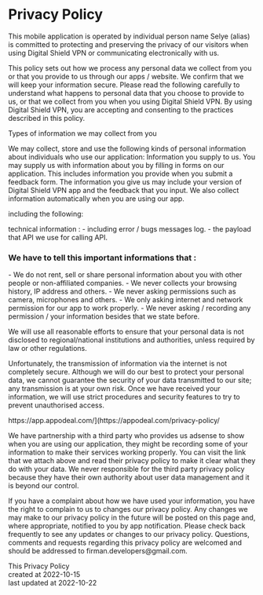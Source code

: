
<h1>Privacy Policy</h1>

<p>
    This mobile application is operated by individual person name Selye (alias) is committed to protecting and preserving the privacy of our visitors when using Digital Shield VPN or communicating electronically with us.
</p>

<p>
    This policy sets out how we process any personal data we collect from you or that you provide to us through our apps / website. We confirm that we will keep your information secure. Please read the following carefully to understand what happens to personal data that you choose to provide to us, or that we collect from you when you using Digital Shield VPN. By using Digital Shield VPN, you are accepting and consenting to the practices described in this policy.
</p>

<p>
Types of information we may collect from you

We may collect, store and use the following kinds of personal information about individuals who use our application:
Information you supply to us. You may supply us with information about you by filling in forms on our application. This includes information you provide when you submit a feedback form. The information you give us may include your version of Digital Shield VPN app and the feedback that you input. We also collect information automatically when you are using our app.
</p>
<p>
including the following:
</p>
<p>
    technical information :
    - including error / bugs messages log. 
    - the payload that API we use for calling API.
</p>
<h3>
We have to tell this important informations that :
</h3>
<p>
- We do not rent, sell or share personal information about you with other people or non-affiliated companies.
- We never collects your browsing history, IP address and others.
- We never asking permissions such as camera, microphones and others.
- We only asking internet and network permission for our app to work properly.
- We never asking / recording any permission / your information besides that we state before.
</p>
<p>
We will use all reasonable efforts to ensure that your personal data is not disclosed to regional/national institutions and authorities, unless required by law or other regulations.
</p>
<p>
Unfortunately, the transmission of information via the internet is not completely secure. Although we will do our best to protect your personal data, we cannot guarantee the security of your data transmitted to our site; any transmission is at your own risk. Once we have received your information, we will use strict procedures and security features to try to prevent unauthorised access.
</p>
<p>
https://app.appodeal.com/](https://appodeal.com/privacy-policy/
</p>
<p>
We have partnership with a third party who provides us adsense to show when you are using our application, they might be recording some of your information to make their services working properly. You can visit the link that we attach above and read their privacy policy to make it clear what they do with your data. We never responsible for the third party privacy policy because they have their own authority about user data management and it is beyond our control.
</p>
<p>
If you have a complaint about how we have used your information, you have the right to complain to us to changes our privacy policy.
Any changes we may make to our privacy policy in the future will be posted on this page and, where appropriate, notified to you by app notification. Please check back frequently to see any updates or changes to our privacy policy.
Questions, comments and requests regarding this privacy policy are welcomed and should be addressed to firman.developers@gmail.com.
</p>
<p>
   This Privacy Policy 
   <br>
   created at 2022-10-15
   <br>
   last updated at 2022-10-22 
</p>
